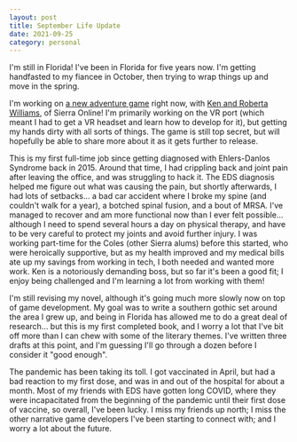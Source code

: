 ```yaml
---
layout: post
title: September Life Update
date: 2021-09-25
category: personal
---
```


I'm still in Florida! I've been in Florida for five years now. I'm getting handfasted to my fiancee in October, then trying to wrap things up and move in the spring.

I'm working on <a href="https://kensgame.com">a new adventure game</a> right now, with <a href="https://www.sierragamers.com/">Ken and Roberta Williams</a>, of Sierra Online! I'm primarily working on the VR port (which meant I had to get a VR headset and learn how to develop for it), but getting my hands dirty with all sorts of things. The game is still top secret, but will hopefully be able to share more about it as it gets further to release.

This is my first full-time job since getting diagnosed with Ehlers-Danlos Syndrome back in 2015. Around that time, I had crippling back and joint pain after leaving the office, and was struggling to hack it. The EDS diagnosis helped me figure out what was causing the pain, but shortly afterwards, I had lots of setbacks... a bad car accident where I broke my spine (and couldn't walk for a year), a botched spinal fusion, and a bout of MRSA. I've managed to recover and am more functional now than I ever felt possible... although I need to spend several hours a day on physical therapy, and have to be very careful to protect my joints and avoid further injury. I was working part-time for the Coles (other Sierra alums) before this started, who were heroically supportive, but as my health improved and my medical bills ate up my savings from working in tech, I both needed and wanted more work. Ken is a notoriously demanding boss, but so far it's been a good fit; I enjoy being challenged and I'm learning a lot from working with them! 

I'm still revising my novel, although it's going much more slowly now on top of game development. My goal was to write a southern gothic set around the area I grew up, and being in Florida has allowed me to do a great deal of research... but this is my first completed book, and I worry a lot that I've bit off more than I can chew with some of the literary themes. I've written three drafts at this point, and I'm guessing I'll go through a dozen before I consider it "good enough".

The pandemic has been taking its toll. I got vaccinated in April, but had a bad reaction to my first dose, and was in and out of the hospital for about a month. Most of my friends with EDS have gotten long COVID, where they were incapacitated from the beginning of the pandemic until their first dose of vaccine, so overall, I've been lucky. I miss my friends up north; I miss the other narrative game developers I've been starting to connect with; and I worry a lot about the future.
